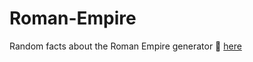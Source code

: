 # Roman-Empire

Random facts about the Roman Empire generator
🔗 [here](https://sandaliz.github.io/Roman-Empire/)
